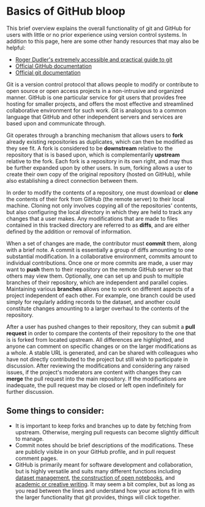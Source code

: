 # Basics of GitHub bloop
This brief overview explains the overall functionality of git and GitHub for users with little or no prior experience using version control systems. In addition to this page, here are some other handy resources that may also be helpful:

+ [Roger Dudler's extremely accessible and practical guide to git](http://rogerdudler.github.io/git-guide/)
+ [Official GitHub documentation](https://guides.github.com/introduction/flow/)
+ [Official git documentation](https://git-scm.com/doc)

Git is a version control protocol that allows people to modify or contribute to open source or open access projects in a non-intrusive and organized manner. GitHub is one particular service for git users that provides free hosting for smaller projects, and offers the most effective and streamlined collaborative environment for such work. Git is analogous to a common language that GitHub and other independent servers and services are based upon and communicate through.

Git operates through a branching mechanism that allows users to **fork** already existing repositories as duplicates, which can then be modified as they see fit. A fork is considered to be **downstream** relative to the repository that is is based upon, which is complementarily **upstream** relative to the fork. Each fork is a repository in its own right, and may thus be further expanded upon by other users. In sum, forking allows a user to create their own copy of the original repository (hosted on GitHub), while also establishing a direct connection between them.

In order to modify the contents of a repository, one must download or **clone** the contents of their fork from GitHub (the remote server) to their local machine. Cloning not only involves copying all of the repositories' contents, but also configuring the local directory in which they are held to track any changes that a user makes. Any modifications that are made to files contained in this tracked directory are referred to as **diffs**, and are either defined by the addition or removal of information.

When a set of changes are made, the contributor must **commit** them, along with a brief note. A commit is essentially a group of diffs amounting to one substantial modification. In a collaborative environment, commits amount to individual contributions. Once one or more commits are made, a user may want to **push** them to their repository on the remote GitHub server so that others may view them. Optionally, one can set up and push to multiple branches of their repository, which are independent and parallel copies. Maintaining various **branches** allows one to work on different aspects of a project independent of each other. For example, one branch could be used simply for regularly adding records to the dataset, and another could constitute changes amounting to a larger overhaul to the contents of the repository.

After a user has pushed changes to their repository, they can submit a **pull request** in order to compare the contents of their repository to the one that is is forked from located upstream. All differences are highlighted, and anyone can comment on specific changes or on the larger modifications as a whole. A stable URL is generated, and can be shared with colleagues who have not directly contributed to the project but still wish to participate in discussion. After reviewing the modifications and considering any raised issues, if the project's moderators are content with changes they can **merge** the pull request into the main repository. If the modifications are inadequate, the pull request may be closed or left open indefinitely for further discussion.

## Some things to consider:
+ It is important to keep forks and branches up to date by fetching from upstream. Otherwise, merging pull requests can become slightly difficult to manage.
+ Commit notes should be brief descriptions of the modifications. These are publicly visible in on your GitHub profile, and in pull request comment pages.
+ GitHub is primarily meant for software development and collaboration, but is highly versatile and suits many different functions including [dataset management](http://blog.okfn.org/2013/07/02/git-and-github-for-data/), [the construction of open notebooks](http://notebook.madsenlab.org/labnotebook.html), and [academic or creative writing](https://github.com/showcases/writing). It may seem a bit complex, but as long as you read between the lines and understand how your actions fit in with the larger functionality that git provides, things will click together.
